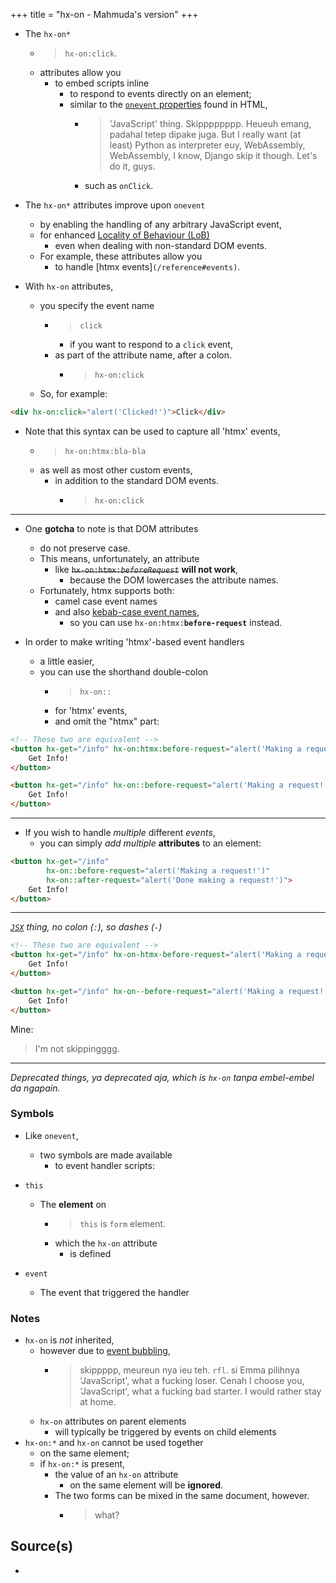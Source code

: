+++
title = "hx-on - Mahmuda's version"
+++

- The `hx-on*`
  - > `hx-on:click`.
  - attributes allow you
    - to embed scripts inline
      - to respond to events directly on an element;
      - similar to the [`onevent` properties](https://developer.mozilla.org/en-US/docs/Web/Events/Event_handlers#using_onevent_properties) found in HTML,
        - > 'JavaScript' thing. Skipppppppp. Heueuh emang, padahal tetep dipake juga. But I really want (at least) Python as interpreter euy, WebAssembly, WebAssembly, I know, Django skip it though. Let's do it, guys.
        - such as `onClick`.

- The `hx-on*` attributes improve upon `onevent`
  - by enabling the handling of any arbitrary JavaScript event,
  - for enhanced [Locality of Behaviour (LoB)](/essays/locality-of-behaviour/)
    - even when dealing with non-standard DOM events.
  - For example, these attributes allow you
    - to handle [htmx events]`(/reference#events)`.

- With `hx-on` attributes,
  - you specify the event name
    - > `click`
      - if you want to respond to a `click` event,
    - as part of the attribute name, after a colon.
      - > `hx-on:click`
  - So, for example:

```html
<div hx-on:click="alert('Clicked!')">Click</div>
```

- Note that this syntax can be used to capture all 'htmx' events,
  - > `hx-on:htmx:bla-bla`
  - as well as most other custom events,
    - in addition to the standard DOM events.
      - > `hx-on:click`

---

- One **gotcha** to note is that DOM attributes
  - do not preserve case.
  - This means, unfortunately, an attribute
    - like ~~`hx-on:htmx:`_`beforeRequest`_~~ **will not work**,
      - because the DOM lowercases the attribute names.
  - Fortunately, htmx supports both:
    - camel case event names
    - and also [kebab-case event names](@/docs.md#events),
      - so you can use `hx-on:htmx:`**`before-request`** instead.

- In order to make writing 'htmx'-based event handlers
  - a little easier,
  - you can use the shorthand double-colon
    - > `hx-on::`
    - for 'htmx' events,
    - and omit the "htmx" part:

```html
<!-- These two are equivalent -->
<button hx-get="/info" hx-on:htmx:before-request="alert('Making a request!')">
    Get Info!
</button>

<button hx-get="/info" hx-on::before-request="alert('Making a request!')">
    Get Info!
</button>
```

---

- If you wish to handle *multiple* different *events*,
  - you can simply *add* *multiple* **attributes** to an element:

```html
<button hx-get="/info"
        hx-on::before-request="alert('Making a request!')"
        hx-on::after-request="alert('Done making a request!')">
    Get Info!
</button>
```

---

_[`JSX`](https://react.dev/learn/writing-markup-with-jsx) thing, no colon (`:`), so dashes (`-`)_

```html
<!-- These two are equivalent -->
<button hx-get="/info" hx-on-htmx-before-request="alert('Making a request!')">
    Get Info!
</button>

<button hx-get="/info" hx-on--before-request="alert('Making a request!')">
    Get Info!
</button>
```

Mine:
> I'm not skippingggg.

---

_Deprecated things, ya deprecated aja, which is `hx-on` tanpa embel-embel da ngapain._

### Symbols

- Like `onevent`,
  - two symbols are made available
    - to event handler scripts:

- `this`
  - The **element** on
    - > `this` is `form` element.
    - which the `hx-on` attribute
      - is defined
- `event`
  - The event that triggered the handler

### Notes

- `hx-on` is *not* inherited,
  - however due to [event bubbling](https://developer.mozilla.org/en-US/docs/Learn/JavaScript/Building_blocks/Events#event_bubbling_and_capture),
    - > skippppp, meureun nya ieu teh. `rfl`. si Emma pilihnya 'JavaScript', what a fucking loser. Cenah I choose you, 'JavaScript', what a fucking bad starter. I would rather stay at home.
  - `hx-on` attributes on parent elements
    - will typically be triggered by events on child elements
- `hx-on:*` and `hx-on` cannot be used together
  - on the same element;
  - if `hx-on:*` is present,
    - the value of an `hx-on` attribute
      - on the same element will be **ignored**.
    - The two forms can be mixed in the same document, however.
      - > what?

## Source(s)

- [1]: [`hx-on.md`](https://github.com/bigskysoftware/htmx/blob/cd176d61d7ebaf91368ab4428e995d933275cda9/www/content/attributes/hx-on.md)
